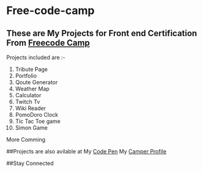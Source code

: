 # Free-code-camp

## These are My Projects for Front end Certification From <a href="http://freecodecamp.com">Freecode Camp</a>

Projects included are :-

<ol>
<li>Tribute Page</li>
<li>Portfolio</li>
<li>Qoute Generator</li>
<li>Weather Map</li>
<li>Calculator</li>
<li>Twitch Tv</li>
<li>Wiki Reader</li>
<li>PomoDoro Clock</li>
<li>Tic Tac Toe game</li>
<li>Simon Game</li>
</ol>
More Comming

##Projects are also avilable at My <a href="http://codepen.io/Sahil624">Code Pen</a>
My <a href="https://www.freecodecamp.org/sahil624">Camper Profile</a>

##Stay Connected
